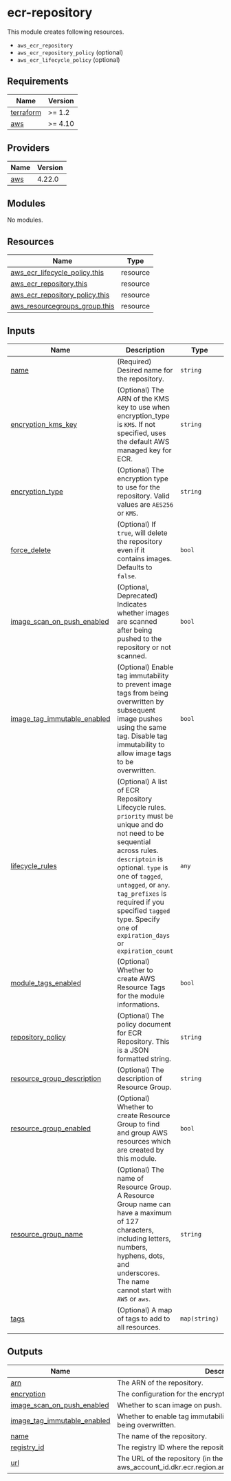# ecr-repository

This module creates following resources.

- `aws_ecr_repository`
- `aws_ecr_repository_policy` (optional)
- `aws_ecr_lifecycle_policy` (optional)

<!-- BEGINNING OF PRE-COMMIT-TERRAFORM DOCS HOOK -->
## Requirements

| Name | Version |
|------|---------|
| <a name="requirement_terraform"></a> [terraform](#requirement\_terraform) | >= 1.2 |
| <a name="requirement_aws"></a> [aws](#requirement\_aws) | >= 4.10 |

## Providers

| Name | Version |
|------|---------|
| <a name="provider_aws"></a> [aws](#provider\_aws) | 4.22.0 |

## Modules

No modules.

## Resources

| Name | Type |
|------|------|
| [aws_ecr_lifecycle_policy.this](https://registry.terraform.io/providers/hashicorp/aws/latest/docs/resources/ecr_lifecycle_policy) | resource |
| [aws_ecr_repository.this](https://registry.terraform.io/providers/hashicorp/aws/latest/docs/resources/ecr_repository) | resource |
| [aws_ecr_repository_policy.this](https://registry.terraform.io/providers/hashicorp/aws/latest/docs/resources/ecr_repository_policy) | resource |
| [aws_resourcegroups_group.this](https://registry.terraform.io/providers/hashicorp/aws/latest/docs/resources/resourcegroups_group) | resource |

## Inputs

| Name | Description | Type | Default | Required |
|------|-------------|------|---------|:--------:|
| <a name="input_name"></a> [name](#input\_name) | (Required) Desired name for the repository. | `string` | n/a | yes |
| <a name="input_encryption_kms_key"></a> [encryption\_kms\_key](#input\_encryption\_kms\_key) | (Optional) The ARN of the KMS key to use when encryption\_type is `KMS`. If not specified, uses the default AWS managed key for ECR. | `string` | `null` | no |
| <a name="input_encryption_type"></a> [encryption\_type](#input\_encryption\_type) | (Optional) The encryption type to use for the repository. Valid values are `AES256` or `KMS`. | `string` | `"AES256"` | no |
| <a name="input_force_delete"></a> [force\_delete](#input\_force\_delete) | (Optional) If `true`, will delete the repository even if it contains images. Defaults to `false`. | `bool` | `false` | no |
| <a name="input_image_scan_on_push_enabled"></a> [image\_scan\_on\_push\_enabled](#input\_image\_scan\_on\_push\_enabled) | (Optional, Deprecated) Indicates whether images are scanned after being pushed to the repository or not scanned. | `bool` | `false` | no |
| <a name="input_image_tag_immutable_enabled"></a> [image\_tag\_immutable\_enabled](#input\_image\_tag\_immutable\_enabled) | (Optional) Enable tag immutability to prevent image tags from being overwritten by subsequent image pushes using the same tag. Disable tag immutability to allow image tags to be overwritten. | `bool` | `false` | no |
| <a name="input_lifecycle_rules"></a> [lifecycle\_rules](#input\_lifecycle\_rules) | (Optional) A list of ECR Repository Lifecycle rules. `priority` must be unique and do not need to be sequential across rules. `descriptoin` is optional. `type` is one of `tagged`, `untagged`, or `any`. `tag_prefixes` is required if you specified `tagged` type. Specify one of `expiration_days` or `expiration_count` | `any` | `[]` | no |
| <a name="input_module_tags_enabled"></a> [module\_tags\_enabled](#input\_module\_tags\_enabled) | (Optional) Whether to create AWS Resource Tags for the module informations. | `bool` | `true` | no |
| <a name="input_repository_policy"></a> [repository\_policy](#input\_repository\_policy) | (Optional) The policy document for ECR Repository. This is a JSON formatted string. | `string` | `""` | no |
| <a name="input_resource_group_description"></a> [resource\_group\_description](#input\_resource\_group\_description) | (Optional) The description of Resource Group. | `string` | `"Managed by Terraform."` | no |
| <a name="input_resource_group_enabled"></a> [resource\_group\_enabled](#input\_resource\_group\_enabled) | (Optional) Whether to create Resource Group to find and group AWS resources which are created by this module. | `bool` | `true` | no |
| <a name="input_resource_group_name"></a> [resource\_group\_name](#input\_resource\_group\_name) | (Optional) The name of Resource Group. A Resource Group name can have a maximum of 127 characters, including letters, numbers, hyphens, dots, and underscores. The name cannot start with `AWS` or `aws`. | `string` | `""` | no |
| <a name="input_tags"></a> [tags](#input\_tags) | (Optional) A map of tags to add to all resources. | `map(string)` | `{}` | no |

## Outputs

| Name | Description |
|------|-------------|
| <a name="output_arn"></a> [arn](#output\_arn) | The ARN of the repository. |
| <a name="output_encryption"></a> [encryption](#output\_encryption) | The configuration for the encryption of repository. |
| <a name="output_image_scan_on_push_enabled"></a> [image\_scan\_on\_push\_enabled](#output\_image\_scan\_on\_push\_enabled) | Whether to scan image on push. |
| <a name="output_image_tag_immutable_enabled"></a> [image\_tag\_immutable\_enabled](#output\_image\_tag\_immutable\_enabled) | Whether to enable tag immutability to prevent image tags from being overwritten. |
| <a name="output_name"></a> [name](#output\_name) | The name of the repository. |
| <a name="output_registry_id"></a> [registry\_id](#output\_registry\_id) | The registry ID where the repository was created. |
| <a name="output_url"></a> [url](#output\_url) | The URL of the repository (in the form aws\_account\_id.dkr.ecr.region.amazonaws.com/repositoryName). |
<!-- END OF PRE-COMMIT-TERRAFORM DOCS HOOK -->
